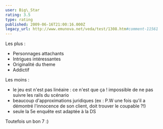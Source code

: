 ```yaml
---
user: Big\_Star
rating: 3.5
type: rating
published: 2009-06-16T21:00:16.000Z
legacy_url: http://www.emunova.net/veda/test/1308.htm#comment-11561
---
```

Les plus : 
- Personnages attachants
- Intrigues intéressantes
- Originalité du theme
- Addictif

Les moins : 
- le jeu est n'est pas linéaire : ce n'est que ça ! impossible de ne pas suivre les rails du scénario
- beaucoup d'approximations juridiques (ex : P.W une fois qu'il a démontré l'innocence de son client, doit trouver le coupable ?!)
- seule la 5e enquête est adaptée à la DS

Toutefois un bon 7 :)